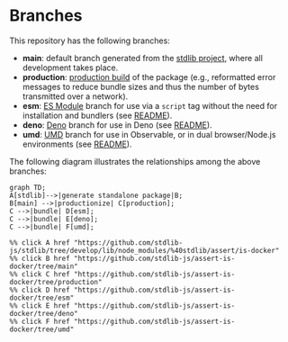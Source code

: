 <!--

@license Apache-2.0

Copyright (c) 2022 The Stdlib Authors.

Licensed under the Apache License, Version 2.0 (the "License");
you may not use this file except in compliance with the License.
You may obtain a copy of the License at

    http://www.apache.org/licenses/LICENSE-2.0

Unless required by applicable law or agreed to in writing, software
distributed under the License is distributed on an "AS IS" BASIS,
WITHOUT WARRANTIES OR CONDITIONS OF ANY KIND, either express or implied.
See the License for the specific language governing permissions and
limitations under the License.

-->

# Branches

This repository has the following branches:

-   **main**: default branch generated from the [stdlib project][stdlib-url], where all development takes place.
-   **production**: [production build][production-url] of the package (e.g., reformatted error messages to reduce bundle sizes and thus the number of bytes transmitted over a network).
-   **esm**: [ES Module][esm-url] branch for use via a `script` tag without the need for installation and bundlers (see [README][esm-readme]).
-   **deno**: [Deno][deno-url] branch for use in Deno (see [README][deno-readme]).
-   **umd**: [UMD][umd-url] branch for use in Observable, or in dual browser/Node.js environments (see [README][umd-readme]).

The following diagram illustrates the relationships among the above branches:

```mermaid
graph TD;
A[stdlib]-->|generate standalone package|B;
B[main] -->|productionize| C[production];
C -->|bundle| D[esm];
C -->|bundle| E[deno];
C -->|bundle| F[umd];

%% click A href "https://github.com/stdlib-js/stdlib/tree/develop/lib/node_modules/%40stdlib/assert/is-docker"
%% click B href "https://github.com/stdlib-js/assert-is-docker/tree/main"
%% click C href "https://github.com/stdlib-js/assert-is-docker/tree/production"
%% click D href "https://github.com/stdlib-js/assert-is-docker/tree/esm"
%% click E href "https://github.com/stdlib-js/assert-is-docker/tree/deno"
%% click F href "https://github.com/stdlib-js/assert-is-docker/tree/umd"
```

[stdlib-url]: https://github.com/stdlib-js/stdlib/tree/develop/lib/node_modules/%40stdlib/assert/is-docker
[production-url]: https://github.com/stdlib-js/assert-is-docker/tree/production
[deno-url]: https://github.com/stdlib-js/assert-is-docker/tree/deno
[deno-readme]: https://github.com/stdlib-js/assert-is-docker/blob/deno/README.md
[umd-url]: https://github.com/stdlib-js/assert-is-docker/tree/umd
[umd-readme]: https://github.com/stdlib-js/assert-is-docker/blob/umd/README.md
[esm-url]: https://github.com/stdlib-js/assert-is-docker/tree/esm
[esm-readme]: https://github.com/stdlib-js/assert-is-docker/blob/esm/README.md